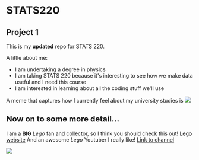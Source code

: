 # STATS220
## Project 1

This is my **updated** repo for STATS 220. 

A little about me:

- I am undertaking a degree in physics
- I am taking STATS 220 because it's interesting to see how we make data useful and I need this course
- I am interested in learning about all the coding stuff we'll use 

A meme that captures how I currently feel about my university studies is ![](https://c.tenor.com/8druEACXtX8AAAAd/tenor.gif)

## Now on to some more detail...

I am a **BIG** *Lego* fan and collector, so I think you should check this out! [Lego website](https://www.lego.com/en-nz?ef_id=Cj0KCQjw1um-BhDtARIsABjU5x6tgsIESPllbHpyOcGy2bVU3xUIYKlcV3s-MEn9D2r1cKH2eE6NVksaAk9uEALw_wcB:G:s&s_kwcid=AL!7837!3!676271554043!e!!g!!lego!20623797533!152948184623&cmp=KAC-INI-GOOGANZ-GO-NZ_GL-EN-RE-PS-BUY-CREATE-MB_ALWAYS_ON-SHOP-BC-MM-RN-CIDNA00000-MB-CORE&gad_source=1)
And an awesome *Lego* Youtuber I really like! [Link to channel](https://www.youtube.com/@JANGBRiCKS)

![](https://i.makeagif.com/media/5-29-2017/yR2TdK.gif)
